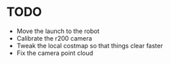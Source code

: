 
# TODO

* Move the launch to the robot
* Calibrate the r200 camera
* Tweak the local costmap so that things clear faster
* Fix the camera point cloud
